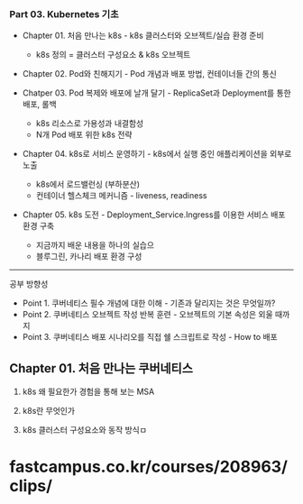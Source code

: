 ### Part 03. Kubernetes 기초
- Chapter 01. 처음 만나는 k8s - k8s 클러스터와 오브젝트/실습 환경 준비
	- k8s 정의 = 클러스터 구성요소 & k8s 오브젝트
- Chapter 02. Pod와 친해지기 - Pod 개념과 배포 방법, 컨테이너들 간의 통신

- Chatper 03. Pod 복제와 배포에 날개 달기 - ReplicaSet과 Deployment를 통한 배포, 롤백
	- k8s 리소스로 가용성과 내결함성
	- N개 Pod 배포 위한 k8s 전략
- Chapter 04. k8s로 서비스 운영하기 - k8s에서 실행 중인 애플리케이션을 외부로 노출
	- k8s에서 로드밸런싱 (부하분산)
	- 컨테이너 헬스체크 메커니즘 - liveness, readiness 
- Chapter 05. k8s 도전 - Deployment\_Service.Ingress를 이용한 서비스 배포 환경 구축
	- 지금까지 배운 내용을 하나의 실습으
	- 블루그린, 카나리 배포 환경 구성
---

공부 방향성
- Point 1. 쿠버네티스 필수 개념에 대한 이해 - 기존과 달리지는 것은 무엇일까?
- Point 2. 쿠버네티스 오브젝트 작성 반복 훈련 - 오브젝트의 기본 속성은 외울 때까지
- Point 3. 쿠버네티스 배포 시나리오를 직접 쉘 스크립트로 작성 - How to 배포

## Chapter 01. 처음 만나는 쿠버네티스

1) k8s 왜 필요한가
경험을 통해 보는 MSA 

2) k8s란 무엇인가


3) k8s 클러스터 구성요소와 동작 방식ㅁ



# fastcampus.co.kr/courses/208963/clips/
